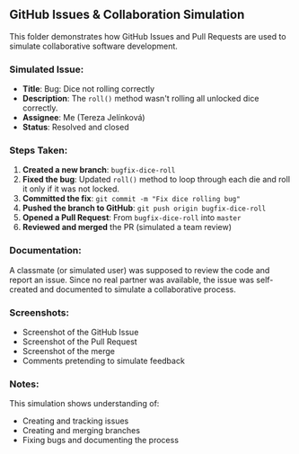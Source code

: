 ## GitHub Issues & Collaboration Simulation

This folder demonstrates how GitHub Issues and Pull Requests are used to simulate collaborative software development.

### Simulated Issue:
- **Title**: Bug: Dice not rolling correctly
- **Description**: The `roll()` method wasn't rolling all unlocked dice correctly.
- **Assignee**: Me (Tereza Jelínková)
- **Status**: Resolved and closed

### Steps Taken:

1. **Created a new branch**: `bugfix-dice-roll`
2. **Fixed the bug**: Updated `roll()` method to loop through each die and roll it only if it was not locked.
3. **Committed the fix**: `git commit -m "Fix dice rolling bug"`
4. **Pushed the branch to GitHub**: `git push origin bugfix-dice-roll`
5. **Opened a Pull Request**: From `bugfix-dice-roll` into `master`
6. **Reviewed and merged** the PR (simulated a team review)

### Documentation:

A classmate (or simulated user) was supposed to review the code and report an issue. Since no real partner was available, the issue was self-created and documented to simulate a collaborative process.

### Screenshots:

- Screenshot of the GitHub Issue
- Screenshot of the Pull Request
- Screenshot of the merge
- Comments pretending to simulate feedback

### Notes:

This simulation shows understanding of:
- Creating and tracking issues
- Creating and merging branches
- Fixing bugs and documenting the process

